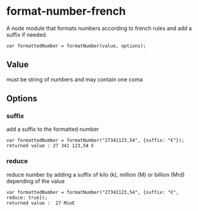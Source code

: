 # format-number-french
A node module that formats numbers according to french rules and add a suffix if needed.

```
var formattedNumber = formatNumber(value, options);
```

## Value
must be string of numbers and may contain one coma 

## Options
### suffix
add a suffix to the formatted number
```
var formattedNumber = formatNumber("27341123,54", {suffix: "€"});
returned value : 27 341 123,54 €
```
### reduce
reduce number by adding a suffix of kilo (k), million (M) or billion (Mrd) depending of the value
```
var formattedNumber = formatNumber("27341123,54", {suffix: "€", reduce: true});
returned value :  27 Mio€
```

